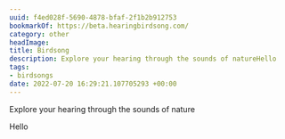```yaml
---
uuid: f4ed028f-5690-4878-bfaf-2f1b2b912753
bookmarkOf: https://beta.hearingbirdsong.com/
category: other
headImage:
title: Birdsong
description: Explore your hearing through the sounds of natureHello
tags:
- birdsongs
date: 2022-07-20 16:29:21.107705293 +00:00
---
```


Explore your hearing through the sounds of nature

Hello